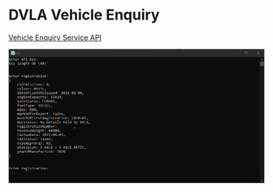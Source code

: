 # DVLA Vehicle Enquiry

[Vehicle Enquiry Service API](https://developer-portal.driver-vehicle-licensing.api.gov.uk/apis/vehicle-enquiry-service/vehicle-enquiry-service-description.html)

![scr](scr.png)
